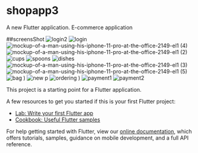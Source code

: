  # shopapp3

A new Flutter application.
E-commerce application



##screensShot
![login2](https://user-images.githubusercontent.com/30712024/144620897-cd052a4e-6044-49f1-aad1-e481e4b57caa.png)
![login](https://user-images.githubusercontent.com/30712024/144621171-26e858ba-7298-409d-95de-aba2a2c92fe0.png)
![mockup-of-a-man-using-his-iphone-11-pro-at-the-office-2149-el1 (4)](https://user-images.githubusercontent.com/30712024/144616910-1d45ea2b-b902-4084-872b-d324c7c379f4.png)
![mockup-of-a-man-using-his-iphone-11-pro-at-the-office-2149-el1 (2)](https://user-images.githubusercontent.com/30712024/144616689-41f5427d-a36c-4220-9779-6570eecb366c.png)
![cups](https://user-images.githubusercontent.com/30712024/144622470-27eb67d3-3d76-4cad-8c93-a1544a78f9c5.png)
![spoons](https://user-images.githubusercontent.com/30712024/144622916-5c554762-7d12-4a49-9d90-c8156673f644.png)
![dishes](https://user-images.githubusercontent.com/30712024/144623382-8f5e5cb7-6551-4014-a6e2-02a3c5ed94f4.png)
![mockup-of-a-man-using-his-iphone-11-pro-at-the-office-2149-el1 (3)](https://user-images.githubusercontent.com/30712024/144616795-c703ab7c-accf-4916-8761-ee5675670b01.png)
![mockup-of-a-man-using-his-iphone-11-pro-at-the-office-2149-el1 (5)](https://user-images.githubusercontent.com/30712024/144617067-2bd1c136-00ff-41de-9dac-81eb5ea37260.png)
![bag](https://user-images.githubusercontent.com/30712024/144618122-997fcef5-e545-4c19-af0e-e7695582d5de.png)
)
![new p](https://user-images.githubusercontent.com/30712024/144624001-59c47c85-f35c-4cee-983e-85b255881699.png)
![ordering](https://user-images.githubusercontent.com/30712024/144621372-c9d271b5-1711-46dd-8b07-580a32eb619c.png)
)
![payment1](https://user-images.githubusercontent.com/30712024/144622025-64330be0-b558-423c-b78c-07e55444bfe5.png)
![payment2](https://user-images.githubusercontent.com/30712024/144621460-60e2d957-fb52-418d-9e9a-a129293dd0db.png)

This project is a starting point for a Flutter application.

A few resources to get you started if this is your first Flutter project:

- [Lab: Write your first Flutter app](https://flutter.dev/docs/get-started/codelab)
- [Cookbook: Useful Flutter samples](https://flutter.dev/docs/cookbook)

For help getting started with Flutter, view our
[online documentation](https://flutter.dev/docs), which offers tutorials,
samples, guidance on mobile development, and a full API reference.
